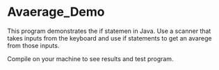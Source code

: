 # Avaerage_Demo

 This program demonstrates the if statemen in Java.
 Use a scanner that takes inputs from the keyboard
 and use if statements to get an avarege from those inputs. 

 Compile on your machine to see results and test program.
